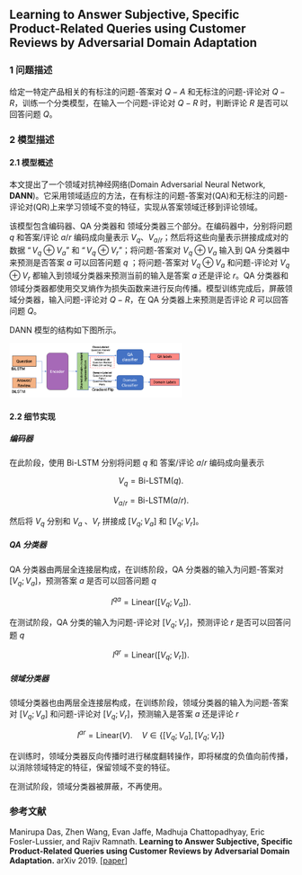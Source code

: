 ## Learning to Answer Subjective, Specific Product-Related Queries using Customer Reviews by Adversarial Domain Adaptation

### 1 问题描述

给定一特定产品相关的有标注的问题-答案对 $Q-A$ 和无标注的问题-评论对 $Q-R$，训练一个分类模型，在输入一个问题-评论对 $Q-R$ 时，判断评论 $R$ 是否可以回答问题 $Q$。



### 2 模型描述

#### 2.1 模型概述

本文提出了一个领域对抗神经网络(Domain Adversarial Neural Network, **DANN**)。它采用领域适应的方法，在有标注的问题-答案对(QA)和无标注的问题-评论对(QR)上来学习领域不变的特征，实现从答案领域迁移到评论领域。

该模型包含编码器、QA 分类器和 领域分类器三个部分。在编码器中，分别将问题 $q$ 和答案/评论 $a/r$ 编码成向量表示 $V_q、V_{a/r}$；然后将这些向量表示拼接成成对的数据 $“V_q\oplus V_{a}”$ 和 $“V_q\oplus V_{r}”$；将问题-答案对 $V_q\oplus V_{a}$ 输入到 QA 分类器中来预测是否答案 $a$ 可以回答问题 $q$ ；将问题-答案对 $V_q\oplus V_{a}$ 和问题-评论对 $V_q\oplus V_{r}$ 都输入到领域分类器来预测当前的输入是答案 $a$ 还是评论 $r$。QA 分类器和领域分类器都使用交叉熵作为损失函数来进行反向传播。模型训练完成后，屏蔽领域分类器，输入问题-评论对 $Q-R$，在 QA 分类器上来预测是否评论 $R$ 可以回答问题 $Q$。

DANN 模型的结构如下图所示。

<img src="../../img/DANN模型结构.png" alt="DANN" style="zoom:30%;" />

#### 2.2 细节实现

##### 编码器

在此阶段，使用 $\text{Bi-LSTM}$ 分别将问题 $q$ 和 答案/评论 $a/r$ 编码成向量表示

$$
V_q = \text{Bi-LSTM}(q).
$$


$$
V_{a/r} = \text{Bi-LSTM}(a/r).
$$


然后将 $V_q$ 分别和 $V_a$ 、$V_r$ 拼接成 $[V_q;V_a]$ 和 $[V_q;V_r]$。

##### QA 分类器

QA 分类器由两层全连接层构成，在训练阶段，QA 分类器的输入为问题-答案对 $[V_q;V_a]$，预测答案 $a$ 是否可以回答问题 $q$

$$
l^{qa} = \text{Linear}([V_q;V_a]).
$$

在测试阶段，QA 分类的输入为问题-评论对 $[V_q;V_r]$，预测评论 $r$ 是否可以回答问题 $q$

$$
l^{qr} = \text{Linear}([V_q;V_r]).
$$


##### 领域分类器

领域分类器也由两层全连接层构成，在训练阶段，领域分类器的输入为问题-答案对 $[V_q;V_a]$ 和问题-评论对 $[V_q;V_r]$，预测输入是答案 $a$ 还是评论 $r$

$$
l^{ar} = \text{Linear}(V). \quad V \in \{[V_q;V_a],[V_q;V_r]\}
$$

在训练时，领域分类器反向传播时进行梯度翻转操作，即将梯度的负值向前传播，以消除领域特定的特征，保留领域不变的特征。

在测试阶段，领域分类器被屏蔽，不再使用。



### 参考文献

Manirupa Das, Zhen Wang, Evan Jaffe, Madhuja Chattopadhyay, Eric Fosler-Lussier, and Rajiv Ramnath. **Learning to Answer Subjective, Specific Product-Related Queries using Customer Reviews by Adversarial Domain Adaptation.** arXiv 2019. [[paper](https://arxiv.org/pdf/1910.08270)]

